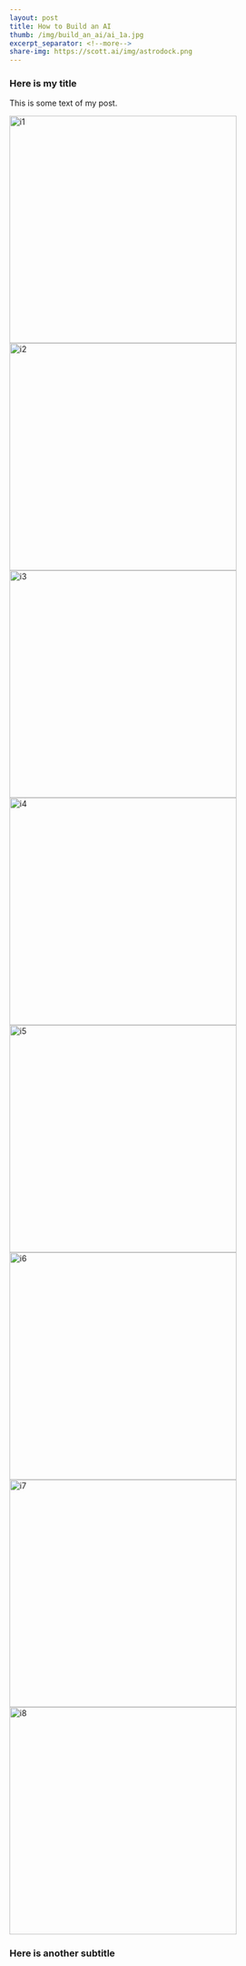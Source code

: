 ```yaml
---
layout: post
title: How to Build an AI
thumb: /img/build_an_ai/ai_1a.jpg
excerpt_separator: <!--more-->
share-img: https://scott.ai/img/astrodock.png
---
```


### Here is my title

This is some text of my post.

<!--more-->

<img alt="i1" width="400" src="https://scott.ai/img/build_an_ai/ai_1a.jpg">

<img alt="i2" width="400" src="https://scott.ai/img/build_an_ai/ai_2a.jpg">

<img alt="i3" width="400" src="https://scott.ai/img/build_an_ai/ai_3a.jpg">

<img alt="i4" width="400" src="https://scott.ai/img/build_an_ai/ai_4a.jpg">

<img alt="i5" width="400" src="https://scott.ai/img/build_an_ai/ai_5a.jpg">

<img alt="i6" width="400" src="https://scott.ai/img/build_an_ai/ai_6a.jpg">

<img alt="i7" width="400" src="https://scott.ai/img/build_an_ai/ai_7a.jpg">

<img alt="i8" width="400" src="https://scott.ai/img/build_an_ai/ai_8a.jpg">

### Here is another subtitle



